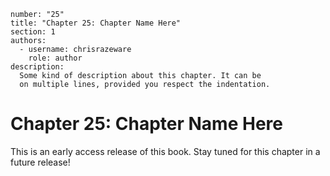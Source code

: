 ```metadata
number: "25"
title: "Chapter 25: Chapter Name Here"
section: 1
authors:
  - username: chrisrazeware
    role: author
description:
  Some kind of description about this chapter. It can be
  on multiple lines, provided you respect the indentation.
```

# Chapter 25: Chapter Name Here

This is an early access release of this book. Stay tuned for this chapter in a future release!